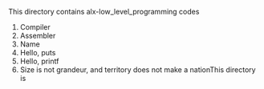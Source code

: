 This directory contains alx-low_level_programming codes
1. Compiler
2. Assembler
3. Name
4. Hello, puts
5. Hello, printf
6. Size is not grandeur, and territory does not make a nationThis directory is